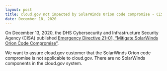 ```yaml
---
layout: post
title: cloud.gov not impacted by SolarWinds Orion code compromise - CISA Directive 21-01
date: December 18, 2020
---
```

On December 13, 2020, the DHS Cybersecurity and Infrastructure Security Agency (CISA) published [Emergency Directive 21-01, “Mitigate SolarWinds Orion Code Compromise”](https://cyber.dhs.gov/ed/21-01/).

We want to assure cloud.gov customer that the SolarWinds Orion code compromise is not applicable to cloud.gov. There are no SolarWinds components in the cloud.gov system.
